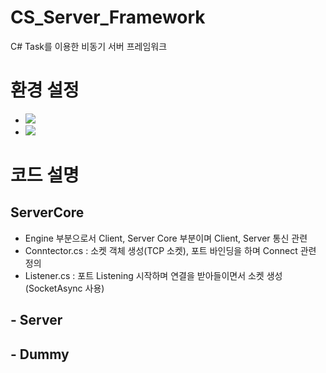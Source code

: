 # CS_Server_Framework
C# Task를 이용한 비동기 서버 프레임워크

# 환경 설정
- <img src="https://img.shields.io/badge/Visual Studio 2022-5C2D91?style=flat&logo=Visual Studio&logoColor=white"/>    
- <img src="https://img.shields.io/badge/C%23-00599C?style=flat&logo=Csharp&logoColor=white"/>

# 코드 설명   
## ServerCore   
- Engine 부분으로서 Client, Server Core 부분이며 Client, Server 통신 관련
- Conntector.cs : 소켓 객체 생성(TCP 소켓), 포트 바인딩을 하며 Connect 관련 정의
- Listener.cs : 포트 Listening 시작하며 연결을 받아들이면서 소켓 생성(SocketAsync 사용)
## - Server   
## - Dummy   
